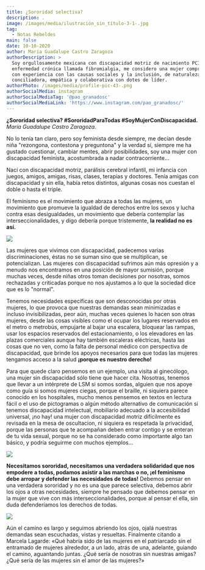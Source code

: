 ```yaml
---
title: ¿Sororidad selectiva?
description: .
image: /images/media/ilustración_sin_título-3-1-.jpg
tag:
  - Notas Rebeldes
main: false
date: 10-10-2020
author: María Guadalupe Castro Zaragoza
authorDescription: >
  Soy orgullosamente mexicana con discapacidad motriz de nacimiento PCI y una
  enfermedad crónica llamada fibromialgia, me considero una mujer comprometida y
  con experiencia con las causas sociales y la inclusión, de naturaleza
  conciliadora, empática y colaborativa con dotes de líder.
authorPhoto: /images/media/profile-pic-43-.png
authorSocialMedia: instagram
authorSocialMediaTag: '@pao_granadosc'
authorSocialMediaLink: 'https://www.instagram.com/pao_granadosc/'
---
```

**¿Sororidad selectiva? #SororidadParaTodas #SoyMujerConDiscapacidad.**
_María Guadalupe Castro Zaragoza._ 

No lo tenía tan claro, pero soy feminista desde siempre, me decían desde niña "rezongona, contestona y preguntona" y la verdad sí, siempre me ha gustado cuestionar, cambiar mentes, abrir posibilidades, soy una mujer con discapacidad feminista, acostumbrada a nadar contracorriente...

Nací con discapacidad motriz, parálisis cerebral infantil, mi infancia con juegos, amigos, amigas, risas, clases, terapias y doctores. Tenía amigas con discapacidad y sin ella, había retos distintos, algunas cosas nos cuestan el doble o hasta el triple.

El feminismo es el movimiento que abraza a todas las mujeres, un movimiento que promueve la igualdad de derechos entre los sexos y lucha contra esas desigualdades, un movimiento que debería contemplar las interseccionalidades, y digo debería porque tristemente, **la realidad no es así.**

![](/images/media/ilustración_sin_título-5-1-.jpg)



Las mujeres que vivimos con discapacidad, padecemos varias discriminaciones, éstas no se suman sino que se multiplican, se potencializan. Las mujeres con discapacidad sufrimos aún más opresión y a menudo nos encontramos en una posición de mayor sumisión, porque muchas veces,  desde niñas otros toman decisiones por nosotras, somos rechazadas y criticadas porque no nos ajustamos a lo que la sociedad dice que es lo "normal".

Tenemos necesidades específicas que son desconocidas por otras mujeres, lo que provoca que nuestras demandas sean minimizadas e incluso invisibilizadas, peor aún, muchas veces quienes lo hacen son otras mujeres, desde las cosas visibles como el ocupar los lugares reservados en el metro o metrobús, empujarte al bajar una escalera, bloquear las rampas, usar los espacios reservados del estacionamiento, o los elevadores en las plazas comerciales aunque hay también escaleras eléctricas, hasta las cosas que no ven, como la falta de personal médico con perspectiva de discapacidad, que brinde los apoyos necesarios para que todas las mujeres tengamos acceso a la salud **¡porque es nuestro derecho!**

Para que quede claro pensemos en un ejemplo, una visita al ginecólogo, una mujer sin discapacidad sólo tiene que hacer cita. Nosotras, tenemos que llevar a un intérprete de LSM  si somos sordas, alguien que nos apoye como guía si somos mujeres ciegas, porque el braille, ni siquiera parece conocido en los hospitales, mucho menos pensemos en textos en lectura fácil o el uso de pictogramas o algún método alternativo de comunicación si tenemos discapacidad intelectual, mobiliario adecuado a la accesibilidad universal, ¡no hay! una mujer con discapacidad motriz difícilmente es revisada en la mesa de oscultacion, ni siquiera es respetada la privacidad, porque las personas que te acompañan deben entrar contigo y se enteran de tu vida sexual, porque no se ha considerado como importante algo tan básico, y podría seguirme con muchos ejemplos...

![](/images/media/ilustración_sin_título-9-.jpg)



**Necesitamos sororidad, necesitamos una verdadera solidaridad que nos empodere a todas, podamos asistir a las marchas o no, ¡el feminismo debe arropar y defender las necesidades de todas!**
Debemos pensar en una verdadera sororidad y no es una que parece selectiva, debemos abrir los ojos a otras necesidades, siempre he pensado que debemos pensar en la mujer que vive con más interseccionalidades, porque al pensar el ella, sin duda defenderíamos los derechos de todas.

![](/images/media/ilustración_sin_título-6-1-.jpg)

Aún el camino es largo y seguimos abriendo los ojos, ojalá nuestras demandas sean escuchadas, vistas y resueltas.  Finalmente citando a Marcela Lagarde: «Qué habría sido de las mujeres en el patriarcado sin el entramado de mujeres alrededor, a un lado, atrás de una, adelante, guiando el camino, aguantando juntas. ¿Qué sería de nosotras sin nuestras amigas? ¿Qué sería de las mujeres sin el amor de las mujeres?»
